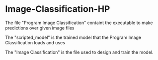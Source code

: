 # Image-Classification-HP
The file "Program Image Classification" containt the executable to make predictions over given image files

The "scripted_model" is the trained model that the Program Image Classification loads and uses

The "Image Classification" is the file used to design and train the model.
